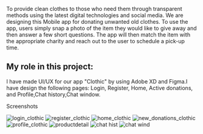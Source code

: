To provide clean clothes to those who need them through transparent methods using the latest digital technologies and social media.
We are designing this Mobile app for donating unwanted old clothes. To use the app, users simply snap a photo of the item they would like to give away and then answer a few short questions. The app will then match the item with the appropriate charity and reach out to the user to schedule a pick-up time.

## My role in this project:
I have made UI/UX for our app "Clothic" by using Adobe XD and Figma.I have design the following pages:
Login, Register, Home, Active donations, and Profile,Chat history,Chat window.


Screenshots


![login_clothic](https://user-images.githubusercontent.com/51109416/92609494-41d9c200-f2d4-11ea-9c79-44b174e74997.png)
![register_clothic](https://user-images.githubusercontent.com/51109416/92610005-d8a67e80-f2d4-11ea-9c5f-1fa8e127afaf.png)
![home_clothic](https://user-images.githubusercontent.com/51109416/92610048-e3f9aa00-f2d4-11ea-96df-42a632c257b5.png)
![new_donations_clothic](https://user-images.githubusercontent.com/51109416/92610084-ee1ba880-f2d4-11ea-994a-67d52c6ee482.png)
![profile_clothic](https://user-images.githubusercontent.com/51109416/92610117-f8d63d80-f2d4-11ea-8a81-a55159b8b74a.png)
![productdetail](https://user-images.githubusercontent.com/51109416/94522346-2451a580-024d-11eb-8e63-18b91b51e777.png)
![chat hist](https://user-images.githubusercontent.com/51109416/96332947-75063280-1084-11eb-8c0d-676ec11ba58f.png)
![chat wind](https://user-images.githubusercontent.com/51109416/96332949-7c2d4080-1084-11eb-8290-19e473c17bca.png)





